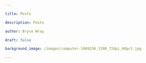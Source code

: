 ```yaml
---

title: Posts

description: Posts

author: Bryce Wray

draft: false

background_image: /images/computer-1869236_1280_72dpi_60pct.jpg

---
```

